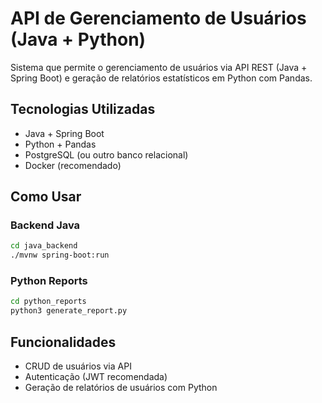 # API de Gerenciamento de Usuários (Java + Python)

Sistema que permite o gerenciamento de usuários via API REST (Java + Spring Boot) e geração de relatórios estatísticos em Python com Pandas.

## Tecnologias Utilizadas
- Java + Spring Boot
- Python + Pandas
- PostgreSQL (ou outro banco relacional)
- Docker (recomendado)

## Como Usar

### Backend Java
```bash
cd java_backend
./mvnw spring-boot:run
```

### Python Reports
```bash
cd python_reports
python3 generate_report.py
```

## Funcionalidades
- CRUD de usuários via API
- Autenticação (JWT recomendada)
- Geração de relatórios de usuários com Python
